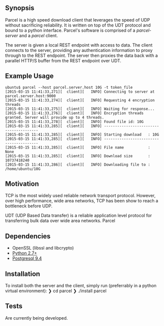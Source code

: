 ## Synopsis

Parcel is a high speed download client that leverages the speed of UDP without sacrificing reliability.  It is written on top of the UDT protocol and bound to a python interface.  Parcel's software is comprised of a *parcel-server* and a *parcel* client.  

The server is given a local REST endpoint with access to data.  The client connects to the server, providing any authentication information to proxy through to the REST endpoint.  The server then proxies the data back with a parallel HTTP/S buffer from the REST endpoint over UDT.

## Example Usage

```
ubuntu$ parcel --host parcel.server.host 10G -t token_file
[2015-03-15 11:41:33,271][  client][   INFO] Connecting to server at parcel.server.host:9000
[2015-03-15 11:41:33,274][  client][   INFO] Requesting 4 encryption threads
[2015-03-15 11:41:33,275][  client][   INFO] Waiting for response...
[2015-03-15 11:41:33,276][  client][   INFO] Encryption threads granted. Server will provide up to 4 threads.
[2015-03-15 11:41:33,278][  client][   INFO] Found file id: 10G
[2015-03-15 11:41:33,285][  client][   INFO] ----------------------------------------
[2015-03-15 11:41:33,285][  client][   INFO] Starting download   : 10G
[2015-03-15 11:41:33,285][  client][   INFO] ----------------------------------------
[2015-03-15 11:41:33,285][  client][   INFO] File name           : None
[2015-03-15 11:41:33,285][  client][   INFO] Download size       : 10737418240
[2015-03-15 11:41:33,286][  client][   INFO] Downloading file to : /home/ubuntu/10G
```

## Motivation

TCP is the most widely used reliable network transport protocol. However, over high performance, wide area networks, TCP has been show to reach a bottleneck before UDP. 

UDT (UDP Based Data transfer) is a reliable application level protocol for transferring bulk data over wide area networks. Parcel

## Dependencies

- OpenSSL (libssl and libcrypto)
- [Python 2.7+](http://python.org/)
- [Postgresql 9.4](http://www.postgresql.org/download/)

## Installation

To install both the server and the client, simply run (preferrably in a python virtual environment):
❯ cd parcel
❯ ./install parcel

## Tests

Are currently being developed.
